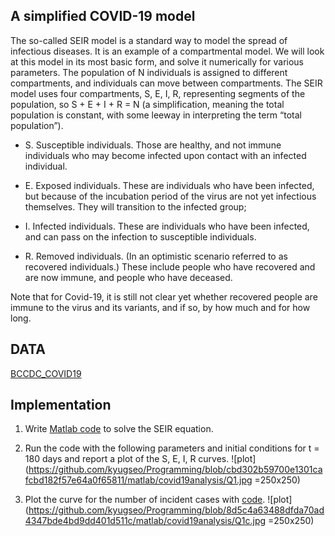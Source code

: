 ## A simplified COVID-19 model

The so-called SEIR model is a standard way to model the spread of infectious diseases. It is an example of a compartmental model. We will look at this model in its most basic form, and solve it numerically for various parameters.
The population of N individuals is assigned to different compartments, and individuals can move between compartments. The SEIR model uses four compartments, S, E, I, R, representing segments of the population, so S + E + I + R = N (a simplification, meaning the total population is constant, with some leeway in interpreting the term “total population”).

 * S. Susceptible individuals. Those are healthy, and not immune individuals who may become infected upon contact with an infected individual.
 
 * E. Exposed individuals. These are individuals who have been infected, but because of the incubation period of the virus are not yet infectious themselves. They will     transition to the infected group;
 
 * I. Infected individuals. These are individuals who have been infected, and can pass on the infection to susceptible individuals.
 
 * R. Removed individuals. (In an optimistic scenario referred to as recovered individuals.) These include people who have recovered and are now immune, and people who     have deceased.


Note that for Covid-19, it is still not clear yet whether recovered people are immune to the virus and its variants, and if so, by how much and for how long. 

## DATA
[BCCDC_COVID19](https://github.com/kyugseo/Programming/blob/cbd302b59700e1301cafcbd182f57e64a0f65811/matlab/covid19analysis/BCCDC_COVID19_Dashboard_Case_Details.csv)

## Implementation
1. Write [Matlab code](https://github.com/kyugseo/Programming/blob/cbd302b59700e1301cafcbd182f57e64a0f65811/matlab/covid19analysis/SEIR.m) to solve the SEIR equation.

2. Run the code with the following parameters and initial conditions for t = 180 days and report a plot of the S, E, I, R curves.
![plot](https://github.com/kyugseo/Programming/blob/cbd302b59700e1301cafcbd182f57e64a0f65811/matlab/covid19analysis/Q1.jpg =250x250)

3. Plot the curve for the number of incident cases with [code](https://github.com/kyugseo/Programming/blob/8d5c4a63488dfda70ad4347bde4bd9dd401d511c/matlab/covid19analysis/q1c.m).
![plot](https://github.com/kyugseo/Programming/blob/8d5c4a63488dfda70ad4347bde4bd9dd401d511c/matlab/covid19analysis/Q1c.jpg =250x250)

##
